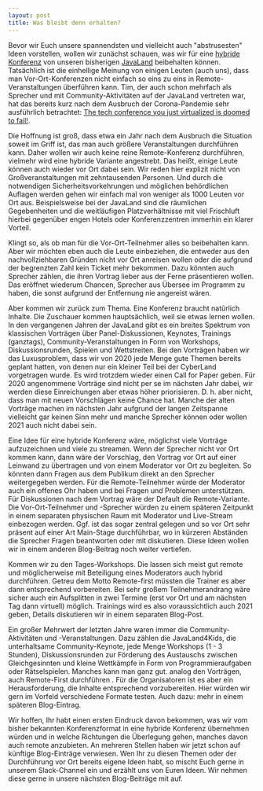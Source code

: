 ```yaml
---
layout: post
title: Was bleibt denn erhalten?
---
```


Bevor wir Euch unsere spannendsten und vielleicht auch "abstrusesten" Ideen vorstellen, wollen wir zunächst schauen, was wir für eine [hybride Konferenz](/2020/06/24/die-planungen-beginnen/) von unseren bisherigen [JavaLand](https://www.javaland.eu/de/javaland-2019/) beibehalten können. Tatsächlich ist die einhellige Meinung von einigen Leuten (auch uns), dass man Vor-Ort-Konferenzen nicht einfach so eins zu eins in Remote-Veranstaltungen überführen kann. Tim, der auch schon mehrfach als Sprecher und mit Community-Aktivitäten auf der JavaLand vertreten war, hat das bereits kurz nach dem Ausbruch der Corona-Pandemie sehr ausführlich betrachtet: [The tech conference you just virtualized is doomed to fail!](https://www.timbourguignon.fr/online-tech-conferences-are-doomed-to-fail/).

Die Hoffnung ist groß, dass etwa ein Jahr nach dem Ausbruch die Situation soweit im Griff ist, das man auch größere Veranstaltungen durchführen kann. Daher wollen wir auch  keine reine Remote-Konferenz durchführen, vielmehr wird eine hybride Variante angestrebt. Das heißt, einige Leute können auch wieder vor Ort dabei sein. Wir reden hier explizit nicht von Großveranstaltungen mit zehntausenden Personen. Und durch die notwendigen Sicherheitsvorkehrungen und möglichen behördlichen Auflagen werden gehen wir einfach mal von weniger als 1000 Leuten vor Ort aus. Beispielsweise bei der JavaLand sind die räumlichen Gegebenheiten und die weitläufigen Platzverhältnisse mit viel Frischluft hierbei gegenüber engen Hotels oder Konferenzzentren immerhin ein klarer Vorteil.

Klingt so, als ob man für die Vor-Ort-Teilnehmer alles so beibehalten kann. Aber wir möchten eben auch die Leute einbeziehen, die entweder aus den nachvollziehbaren Gründen nicht vor Ort anreisen wollen oder die aufgrund der begrenzten Zahl kein Ticket mehr bekommen. Dazu könnten auch Sprecher zählen, die ihren Vortrag lieber aus der Ferne präsentieren wollen. Das eröffnet wiederum Chancen, Sprecher aus Übersee im Programm zu haben, die sonst aufgrund der Entfernung nie angereist wären.

Aber kommen wir zurück zum Thema. Eine Konferenz braucht natürlich Inhalte. Die Zuschauer kommen hauptsächlich, weil sie etwas lernen wollen. In den vergangenen Jahren der JavaLand gibt es ein breites Spektrum von klassischen Vorträgen über Panel-Diskussionen, Keynotes, Trainings (ganztags), Community-Veranstaltungen in Form von Workshops, Diskussionsrunden, Spielen und Wettstreiten. Bei den Vorträgen haben wir das Luxusproblem, dass wir von 2020 jede Menge gute Themen bereits geplant hatten, von denen nur ein kleiner Teil bei der CyberLand vorgetragen wurde. Es wird trotzdem wieder einen Call for Paper geben. Für 2020 angenommene Vorträge sind nicht per se im nächsten Jahr dabei, wir werden diese Einreichungen aber etwas höher priorisieren. D. h. aber nicht, dass man mit neuen Vorschlägen keine Chance hat. Manche der alten Vorträge machen im nächsten Jahr aufgrund der langen Zeitspanne vielleicht gar keinen Sinn mehr und manche Sprecher können oder wollen 2021 auch nicht dabei sein.

Eine Idee für eine hybride Konferenz wäre, möglichst viele Vorträge aufzuzeichnen und viele zu streamen. Wenn der Sprecher nicht vor Ort kommen kann, dann wäre der Vorschlag, den Vortrag vor Ort auf einer Leinwand zu übertragen und von einem Moderator vor Ort zu begleiten. So könnten dann Fragen aus dem Publikum direkt an den Sprecher weitergegeben werden. Für die Remote-Teilnehmer würde der Moderator auch ein offenes Ohr haben und bei Fragen und Problemen unterstützen. Für Diskussionen nach dem Vortrag wäre der Default die Remote-Variante. Die Vor-Ort-Teilnehmer und -Sprecher würden zu einem späteren Zeitpunkt in einem separaten physischen Raum mit Moderator und Live-Stream einbezogen werden. Ggf. ist das sogar zentral gelegen und so vor Ort sehr präsent auf einer Art Main-Stage durchführbar, wo in kürzeren Abständen die Sprecher Fragen beantworten oder mit diskutieren. Diese Ideen wollen wir in einem anderen Blog-Beitrag noch weiter vertiefen.

Kommen wir zu den Tages-Workshops. Die lassen sich meist gut remote und möglicherweise mit Beteiligung eines Moderators auch hybrid durchführen. Getreu dem Motto Remote-first müssten die Trainer es aber dann entsprechend vorbereiten. Bei sehr großem Teilnehmerandrang wäre sicher auch ein Aufsplitten in zwei Termine (erst vor Ort und am nächsten Tag dann virtuell) möglich. Trainings wird es also voraussichtlich auch 2021 geben, Details diskutieren wir in einem separaten Blog-Post.

Ein großer Mehrwert der letzten Jahre waren immer die Community-Aktivitäten und -Veranstaltungen. Dazu zählen die JavaLand4Kids, die unterhaltsame Community-Keynote, jede Menge Workshops (1 - 3 Stunden), Diskussionsrunden zur Förderung des Austauschs zwischen Gleichgesinnten und kleine Wettkämpfe in Form von Programmieraufgaben oder Rätselspielen. Manches kann man ganz gut. analog den Vorträgen, auch Remote-First durchführen . Für die Organisatoren ist es aber ein Herausforderung, die Inhalte entsprechend vorzubereiten. Hier würden wir gern im Vorfeld verschiedene Formate testen. Auch dazu: mehr in einem späteren Blog-Eintrag.

Wir hoffen, Ihr habt einen ersten Eindruck davon bekommen, was wir vom bisher bekannten Konferenzformat in eine hybride Konferenz übernehmen würden und in welche Richtungen die Überlegung gehen, manches davon auch remote anzubieten. An mehreren Stellen haben wir jetzt schon auf künftige Blog-Einträge verwiesen. Wen Ihr zu diesen Themen oder der Durchführung vor Ort bereits eigene Ideen habt, so mischt Euch gerne in unserem Slack-Channel ein und erzählt uns von Euren Ideen. Wir nehmen diese gerne in unsere nächsten Blog-Beiträge mit auf.
